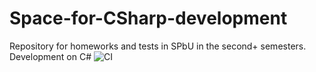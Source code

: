 # Space-for-CSharp-development
Repository for homeworks and tests in SPbU in the second+ semesters. Development on C#
![CI](https://github.com/<OWNER>/<REPOSITORY>/actions/workflows/<WORKFLOW_FILE>/badge.svg)
